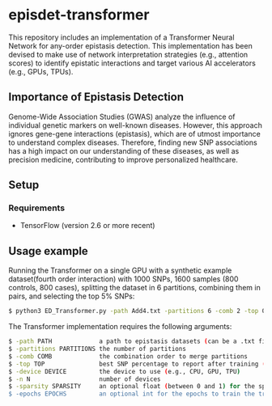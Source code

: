 # episdet-transformer

This repository includes an implementation of a Transformer Neural Network for any-order epistasis detection.
This implementation has been devised to make use of network interpretation strategies (e.g., attention scores) to identify epistatic interactions and target various AI accelerators (e.g., GPUs, TPUs).

## Importance of Epistasis Detection

Genome-Wide Association Studies (GWAS) analyze the influence of individual genetic markers on well-known diseases. However, this approach ignores gene-gene interactions (epistasis), which are of utmost importance to understand complex diseases. Therefore, finding new SNP associations has a high impact on our understanding of these diseases, as well as precision medicine, contributing to improve personalized healthcare.

## Setup

### Requirements

* TensorFlow (version 2.6 or more recent)

## Usage example

Running the Transformer on a single GPU with a synthetic example dataset(fourth order interaction) with 1000 SNPs, 1600 samples (800 controls, 800 cases), splitting the dataset in 6 partitions, combining them in pairs, and selecting the top 5% SNPs:

```bash
$ python3 ED_Transformer.py -path Add4.txt -partitions 6 -comb 2 -top 0.05 -device GPU -n 1  
```

The Transformer implementation requires the following arguments:

```bash
$ -path PATH             a path to epistasis datasets (can be a .txt file, a folder with files, or a zip with files)
$ -partitions PARTITIONS the number of partitions
$ -comb COMB             the combination order to merge partitions
$ -top TOP               best SNP percentage to report after training (between 0 and 1)
$ -device DEVICE         the device to use (e.g., CPU, GPU, TPU)
$ -n N                   number of devices
$ -sparsity SPARSITY     an optional float (between 0 and 1) for the sparsity percentage on the transformer's attention modules. Defaults to 0.9.
$ -epochs EPOCHS         an optional int for the epochs to train the transformer. Defaults to 15.  
```


